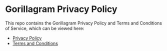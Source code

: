 # Gorillagram Privacy Policy

This repo contains the Gorillagram Privacy Policy and Terms and Conditions of Service, which can be viewed here:

 * [Privacy Policy](https://chesapeaketechnology.github.io/gorillagram-privacy-policy/)
 * [Terms and Conditions](https://chesapeaketechnology.github.io/gorillagram-privacy-policy/terms_and_conditions.html)